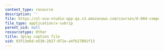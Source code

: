 ```yaml
---
content_type: resource
description: ''
file: https://ol-ocw-studio-app-qa.s3.amazonaws.com/courses/6-004-computation-structures-spring-2017/03f13e6de5302b27071ea4fb27801f13_cTU43KgGLFw.srt
file_type: application/x-subrip
parent_uid: null
resourcetype: Other
title: 3play caption file
uid: 03f13e6d-e530-2b27-071e-a4fb27801f13
---
```

